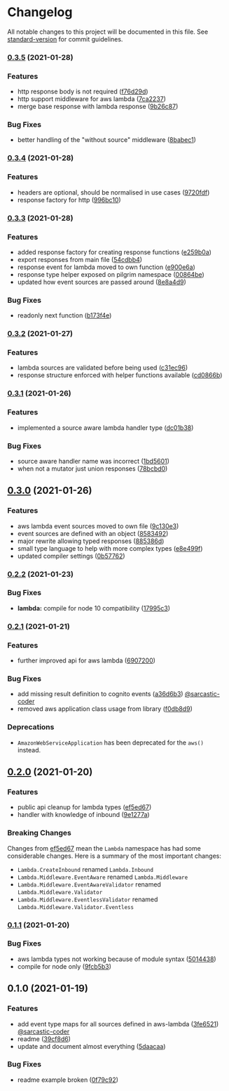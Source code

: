# Changelog

All notable changes to this project will be documented in this file. See [standard-version](https://github.com/conventional-changelog/standard-version) for commit guidelines.

### [0.3.5](https://github.com/matt-usurp/pilgrim/compare/v0.3.4...v0.3.5) (2021-01-28)


### Features

* http response body is not required ([f76d29d](https://github.com/matt-usurp/pilgrim/commit/f76d29d68d729f377cc5d44e6159bb199fa09859))
* http support middleware for aws lambda ([7ca2237](https://github.com/matt-usurp/pilgrim/commit/7ca2237b5649b935436ad3ed32f8399b5e5e82f2))
* merge base response with lambda response ([9b26c87](https://github.com/matt-usurp/pilgrim/commit/9b26c878aa0bce9e7891f1ab2c97dbe54aa6180b))


### Bug Fixes

* better handling of the "without source" middleware ([8babec1](https://github.com/matt-usurp/pilgrim/commit/8babec14968e94c0de781d1fa5be03fc5543a84f))

### [0.3.4](https://github.com/matt-usurp/pilgrim/compare/v0.3.3...v0.3.4) (2021-01-28)


### Features

* headers are optional, should be normalised in use cases ([9720fdf](https://github.com/matt-usurp/pilgrim/commit/9720fdfac4f6d8d90065a9ece1b6784ec603b4d2))
* response factory for http ([996bc10](https://github.com/matt-usurp/pilgrim/commit/996bc1022b99504b48d5448fbc1a76fcfce97702))

### [0.3.3](https://github.com/matt-usurp/pilgrim/compare/v0.3.2...v0.3.3) (2021-01-28)


### Features

* added response factory for creating response functions ([e259b0a](https://github.com/matt-usurp/pilgrim/commit/e259b0aeb9bcbdf26bd6eabb2242d38705231c28))
* export responses from main file ([54cdbb4](https://github.com/matt-usurp/pilgrim/commit/54cdbb42edd0e46f875b41296a6cc8423dc06e9e))
* response event for lambda moved to own function ([e900e6a](https://github.com/matt-usurp/pilgrim/commit/e900e6a3a24a7bc91cd2a3fe6e958664a2b0073e))
* response type helper exposed on pilgrim namespace ([00864be](https://github.com/matt-usurp/pilgrim/commit/00864becc11a65aca35297b44cc8ef6c5a1a9f17))
* updated how event sources are passed around ([8e8a4d9](https://github.com/matt-usurp/pilgrim/commit/8e8a4d93905c751897b2c596cf4f1aca023eecae))


### Bug Fixes

* readonly next function ([b173f4e](https://github.com/matt-usurp/pilgrim/commit/b173f4e8edfcf224f6c9cd64f929cb0291e3524b))

### [0.3.2](https://github.com/matt-usurp/pilgrim/compare/v0.3.1...v0.3.2) (2021-01-27)


### Features

* lambda sources are validated before being used ([c31ec96](https://github.com/matt-usurp/pilgrim/commit/c31ec968e9ff69c55b8889c52eb9e7c98550d2de))
* response structure enforced with helper functions available ([cd0866b](https://github.com/matt-usurp/pilgrim/commit/cd0866b77170c44fff15f0286f8a9a866133aabc))

### [0.3.1](https://github.com/matt-usurp/pilgrim/compare/v0.3.0...v0.3.1) (2021-01-26)


### Features

* implemented a source aware lambda handler type ([dc01b38](https://github.com/matt-usurp/pilgrim/commit/dc01b38fc4cc3eec5c12375af0d10cca6ed661aa))


### Bug Fixes

* source aware handler name was incorrect ([1bd5601](https://github.com/matt-usurp/pilgrim/commit/1bd560174e331f144c9f6e2b56b461ee089555e5))
* when not a mutator just union responses ([78bcbd0](https://github.com/matt-usurp/pilgrim/commit/78bcbd0cc10acf0a34bdb3f0877d8c2ed6c39246))

## [0.3.0](https://github.com/matt-usurp/pilgrim/compare/v0.2.2...v0.3.0) (2021-01-26)


### Features

* aws lambda event sources moved to own file ([9c130e3](https://github.com/matt-usurp/pilgrim/commit/9c130e3a73990f3db78c5e62d3a2b83a25aae63e))
* event sources are defined with an object ([8583492](https://github.com/matt-usurp/pilgrim/commit/858349220199d36232a95dd3678b211a287a9044))
* major rewrite allowing typed responses ([885386d](https://github.com/matt-usurp/pilgrim/commit/885386d2ff6aa8480002b0a0861d1e9e05d1f25b))
* small type language to help with more complex types ([e8e499f](https://github.com/matt-usurp/pilgrim/commit/e8e499f4e860cd1387ce53fe926a40f418312e20))
* updated compiler settings ([0b57762](https://github.com/matt-usurp/pilgrim/commit/0b5776241eae5eec750d936910b36e61ed70e299))

### [0.2.2](https://github.com/matt-usurp/pilgrim/compare/v0.2.1...v0.2.2) (2021-01-23)


### Bug Fixes

* **lambda:** compile for node 10 compatibility ([17995c3](https://github.com/matt-usurp/pilgrim/commit/17995c33d4aae7f86b49d5184e3ee422743f8da9))

### [0.2.1](https://github.com/matt-usurp/pilgrim/compare/v0.2.0...v0.2.1) (2021-01-21)


### Features

* further improved api for aws lambda ([6907200](https://github.com/matt-usurp/pilgrim/commit/690720035422d27e883e3dc86d6fb67df2b32864))


### Bug Fixes

* add missing result definition to cognito events ([a36d6b3](https://github.com/matt-usurp/pilgrim/commit/a36d6b3a826990936405a8ffe15bdb19f9f6b122)) [@sarcastic-coder](https://github.com/sarcastic-coder)
* removed aws application class usage from library ([f0db8d9](https://github.com/matt-usurp/pilgrim/commit/f0db8d95029d46cc0e9a9f5281d3244313747b6c))

### Deprecations

* `AmazonWebServiceApplication` has been deprecated for the `aws()` instead.

## [0.2.0](https://github.com/matt-usurp/pilgrim/compare/v0.1.1...v0.2.0) (2021-01-20)


### Features

* public api cleanup for lambda types ([ef5ed67](https://github.com/matt-usurp/pilgrim/commit/ef5ed670fc354dd21eccf6351184f0884b75e5c6))
* handler with knowledge of inbound ([9e1277a](https://github.com/matt-usurp/pilgrim/commit/9e1277a3ae120c4abe07f480779f56d6bebbb3f5))

### Breaking Changes

Changes from [ef5ed67](https://github.com/matt-usurp/pilgrim/commit/ef5ed670fc354dd21eccf6351184f0884b75e5c6) mean the `Lambda` namespace has had some considerable changes. Here is a summary of the most important changes:

* `Lambda.CreateInbound` renamed `Lambda.Inbound`
* `Lambda.Middleware.EventAware` renamed `Lambda.Middleware`
* `Lambda.Middleware.EventAwareValidator` renamed `Lambda.Middleware.Validator`
* `Lambda.Middleware.EventlessValidator` renamed `Lambda.Middleware.Validator.Eventless`

### [0.1.1](https://github.com/matt-usurp/pilgrim/compare/v0.1.0...v0.1.1) (2021-01-20)


### Bug Fixes

* aws lambda types not working because of module syntax ([5014438](https://github.com/matt-usurp/pilgrim/commit/5014438833a03c9b0889d1c344e7181c884e76f8))
* compile for node only ([9fcb5b3](https://github.com/matt-usurp/pilgrim/commit/9fcb5b35a849d5ba0e69acf922df5cec15035c4b))

## 0.1.0 (2021-01-19)


### Features

* add event type maps for all sources defined in aws-lambda ([3fe6521](https://github.com/matt-usurp/pilgrim/commit/3fe6521e4f89ca9c93e433a4ff9faae7c9b2cbd4)) [@sarcastic-coder](https://github.com/sarcastic-coder)
* readme ([39cf8d6](https://github.com/matt-usurp/pilgrim/commit/39cf8d6325ae0182371b77208a1ace8061122d2e))
* update and document almost everything ([5daacaa](https://github.com/matt-usurp/pilgrim/commit/5daacaa73720af90660034f05d20aa89a4a90994))


### Bug Fixes

* readme example broken ([0f79c92](https://github.com/matt-usurp/pilgrim/commit/0f79c92fbbec3c5006675a606ef4c55691ef53f4))
